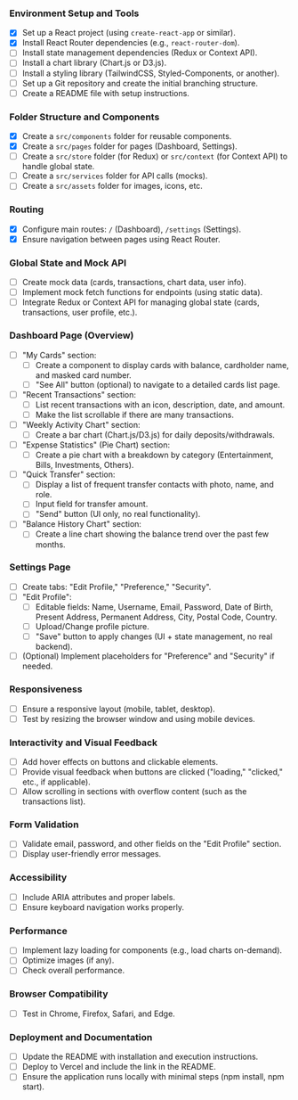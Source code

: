 ### Environment Setup and Tools

- [x] Set up a React project (using `create-react-app` or similar).
- [x] Install React Router dependencies (e.g., `react-router-dom`).
- [ ] Install state management dependencies (Redux or Context API).
- [ ] Install a chart library (Chart.js or D3.js).
- [ ] Install a styling library (TailwindCSS, Styled-Components, or another).
- [ ] Set up a Git repository and create the initial branching structure.
- [ ] Create a README file with setup instructions.

### Folder Structure and Components

- [x] Create a `src/components` folder for reusable components.
- [x] Create a `src/pages` folder for pages (Dashboard, Settings).
- [ ] Create a `src/store` folder (for Redux) or `src/context` (for Context API) to handle global state.
- [ ] Create a `src/services` folder for API calls (mocks).
- [ ] Create a `src/assets` folder for images, icons, etc.

### Routing

- [x] Configure main routes: `/` (Dashboard), `/settings` (Settings).
- [x] Ensure navigation between pages using React Router.

### Global State and Mock API

- [ ] Create mock data (cards, transactions, chart data, user info).
- [ ] Implement mock fetch functions for endpoints (using static data).
- [ ] Integrate Redux or Context API for managing global state (cards, transactions, user profile, etc.).

### Dashboard Page (Overview)

- [ ] "My Cards" section:
  - [ ] Create a component to display cards with balance, cardholder name, and masked card number.
  - [ ] "See All" button (optional) to navigate to a detailed cards list page.
- [ ] "Recent Transactions" section:
  - [ ] List recent transactions with an icon, description, date, and amount.
  - [ ] Make the list scrollable if there are many transactions.
- [ ] "Weekly Activity Chart" section:
  - [ ] Create a bar chart (Chart.js/D3.js) for daily deposits/withdrawals.
- [ ] "Expense Statistics" (Pie Chart) section:
  - [ ] Create a pie chart with a breakdown by category (Entertainment, Bills, Investments, Others).
- [ ] "Quick Transfer" section:
  - [ ] Display a list of frequent transfer contacts with photo, name, and role.
  - [ ] Input field for transfer amount.
  - [ ] "Send" button (UI only, no real functionality).
- [ ] "Balance History Chart" section:
  - [ ] Create a line chart showing the balance trend over the past few months.

### Settings Page

- [ ] Create tabs: "Edit Profile," "Preference," "Security".
- [ ] "Edit Profile":
  - [ ] Editable fields: Name, Username, Email, Password, Date of Birth, Present Address, Permanent Address, City, Postal Code, Country.
  - [ ] Upload/Change profile picture.
  - [ ] "Save" button to apply changes (UI + state management, no real backend).
- [ ] (Optional) Implement placeholders for "Preference" and "Security" if needed.

### Responsiveness

- [ ] Ensure a responsive layout (mobile, tablet, desktop).
- [ ] Test by resizing the browser window and using mobile devices.

### Interactivity and Visual Feedback

- [ ] Add hover effects on buttons and clickable elements.
- [ ] Provide visual feedback when buttons are clicked ("loading," "clicked," etc., if applicable).
- [ ] Allow scrolling in sections with overflow content (such as the transactions list).

### Form Validation

- [ ] Validate email, password, and other fields on the "Edit Profile" section.
- [ ] Display user-friendly error messages.

### Accessibility

- [ ] Include ARIA attributes and proper labels.
- [ ] Ensure keyboard navigation works properly.

### Performance

- [ ] Implement lazy loading for components (e.g., load charts on-demand).
- [ ] Optimize images (if any).
- [ ] Check overall performance.

### Browser Compatibility

- [ ] Test in Chrome, Firefox, Safari, and Edge.

### Deployment and Documentation

- [ ] Update the README with installation and execution instructions.
- [ ] Deploy to Vercel and include the link in the README.
- [ ] Ensure the application runs locally with minimal steps (npm install, npm start).
